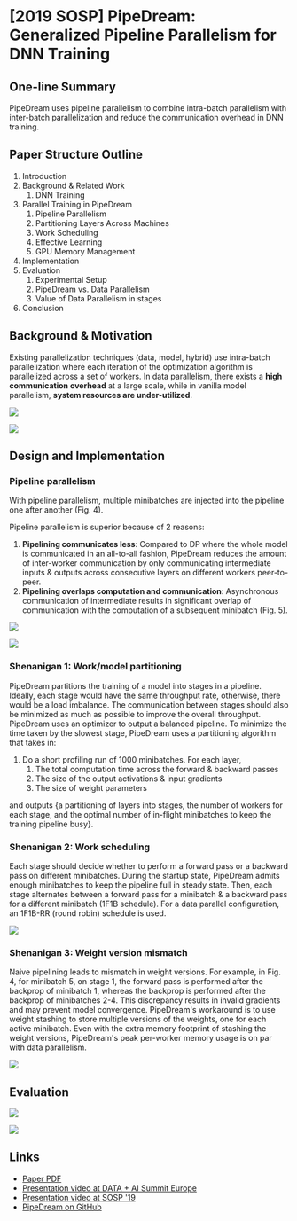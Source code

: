 # \[2019 SOSP] PipeDream: Generalized Pipeline Parallelism for DNN Training

## One-line Summary

PipeDream uses pipeline parallelism to combine intra-batch parallelism with inter-batch parallelization and reduce the communication overhead in DNN training.

## Paper Structure Outline

1. Introduction
2. Background & Related Work
   1. DNN Training
3. Parallel Training in PipeDream
   1. Pipeline Parallelism
   2. Partitioning Layers Across Machines
   3. Work Scheduling
   4. Effective Learning
   5. GPU Memory Management
4. Implementation
5. Evaluation
   1. Experimental Setup
   2. PipeDream vs. Data Parallelism
   3. Value of Data Parallelism in stages
6. Conclusion

## Background & Motivation

Existing parallelization techniques (data, model, hybrid) use intra-batch parallelization where each iteration of the optimization algorithm is parallelized across a set of workers. In data parallelism, there exists a **high communication overhead** at a large scale, while in vanilla model parallelism, **system resources are under-utilized**.

![](<../../.gitbook/assets/Screen Shot 2021-05-13 at 2.37.12 PM.png>)

![](<../../.gitbook/assets/Screen Shot 2021-05-13 at 3.14.47 PM.png>)

## Design and Implementation

### Pipeline parallelism

With pipeline parallelism, multiple minibatches are injected into the pipeline one after another (Fig. 4).

Pipeline parallelism is superior because of 2 reasons:

1. **Pipelining communicates less**: Compared to DP where the whole model is communicated in an all-to-all fashion, PipeDream reduces the amount of inter-worker communication by only communicating intermediate inputs & outputs across consecutive layers on different workers peer-to-peer.&#x20;
2. **Pipelining overlaps computation and communication**: Asynchronous communication of intermediate results in significant overlap of communication with the computation of a subsequent minibatch (Fig. 5).

![](<../../.gitbook/assets/Screen Shot 2021-05-13 at 3.08.13 PM.png>)

![](<../../.gitbook/assets/Screen Shot 2021-05-13 at 3.08.23 PM.png>)

### Shenanigan 1: Work/model partitioning

PipeDream partitions the training of a model into stages in a pipeline. Ideally, each stage would have the same throughput rate, otherwise, there would be a load imbalance. The communication between stages should also be minimized as much as possible to improve the overall throughput. PipeDream uses an optimizer to output a balanced pipeline. To minimize the time taken by the slowest stage, PipeDream uses a partitioning algorithm that takes in:

1. Do a short profiling run of 1000 minibatches. For each layer,
   1. The total computation time across the forward & backward passes
   2. The size of the output activations & input gradients
   3. The size of weight parameters

and outputs {a partitioning of layers into stages, the number of workers for each stage, and the optimal number of in-flight minibatches to keep the training pipeline busy}.

### Shenanigan 2: Work scheduling

Each stage should decide whether to perform a forward pass or a backward pass on different minibatches. During the startup state, PipeDream admits enough minibatches to keep the pipeline full in steady state. Then, each stage alternates between a forward pass for a minibatch & a backward pass for a different minibatch (1F1B schedule). For a data parallel configuration, an 1F1B-RR (round robin) schedule is used.

![](<../../.gitbook/assets/Screen Shot 2021-05-13 at 3.56.55 PM.png>)

### Shenanigan 3: Weight version mismatch

Naive pipelining leads to mismatch in weight versions. For example, in Fig. 4, for minibatch 5, on stage 1, the forward pass is performed after the backprop of minibatch 1, whereas the backprop is performed after the backprop of minibatches 2-4. This discrepancy results in invalid gradients and may prevent model convergence. PipeDream's workaround is to use weight stashing to store multiple versions of the weights, one for each active minibatch. Even with the extra memory footprint of stashing the weight versions, PipeDream's peak per-worker memory usage is on par with data parallelism.

![](<../../.gitbook/assets/Screen Shot 2021-05-13 at 3.59.17 PM.png>)

## Evaluation

![](<../../.gitbook/assets/Screen Shot 2021-05-13 at 4.09.00 PM.png>)

![](<../../.gitbook/assets/Screen Shot 2021-05-13 at 4.10.20 PM.png>)

## Links

* [Paper PDF](https://arxiv.org/pdf/1806.03377.pdf)
* [Presentation video at DATA + AI Summit Europe](https://databricks.com/session\_eu20/generalized-pipeline-parallelism-for-dnn-training)
* [Presentation video at SOSP '19](https://sosp19.rcs.uwaterloo.ca/videos/D1-S1-P1.mp4)
* [PipeDream on GitHub](https://github.com/msr-fiddle/pipedream)
